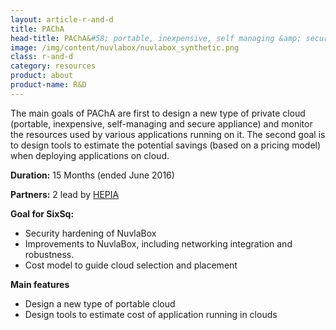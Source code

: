 ```yaml
---
layout: article-r-and-d
title: PAChA
head-title: PAChA&#58; portable, inexpensive, self managing &amp; secure cloud
image: /img/content/nuvlabox/nuvlabox_synthetic.png
class: r-and-d
category: resources
product: about
product-name: R&D
---
```


The main goals of PAChA are first to design a new type of private cloud
(portable, inexpensive, self-managing and secure appliance) and monitor
the resources used by various applications running on it. The second goal
is to design tools to estimate the potential savings (based on a pricing
model) when deploying applications on cloud.

**Duration:** 15 Months (ended June 2016) 

**Partners:** 2 lead by [HEPIA](http://hepia.hesge.ch)

**Goal for SixSq:**

* Security hardening of NuvlaBox
* Improvements to NuvlaBox, including networking integration and robustness.
* Cost model to guide cloud selection and placement 

**Main features**

 * Design a new type of portable cloud
 * Design tools to estimate cost of application running in clouds
